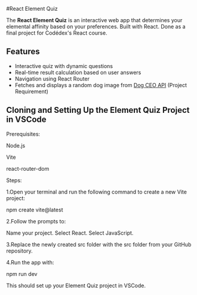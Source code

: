 #React Element Quiz


The **React Element Quiz** is an interactive web app that determines your elemental affinity based on your preferences. Built with React. Done as a final project for Codédex's React course.

## Features

- Interactive quiz with dynamic questions
- Real-time result calculation based on user answers
- Navigation using React Router
- Fetches and displays a random dog image from [Dog CEO API](https://dog.ceo/dog-api/) (Project Requirement)

## Cloning and Setting Up the Element Quiz Project in VSCode


Prerequisites:

Node.js

Vite

react-router-dom 

Steps:

1.Open your terminal and run the following command to create a new Vite project:

npm create vite@latest

2.Follow the prompts to:

Name your project. Select React. Select JavaScript.

3.Replace the newly created src folder with the src folder from your GitHub repository.

4.Run the app with:

npm run dev

This should set up your Element Quiz project in VSCode.
